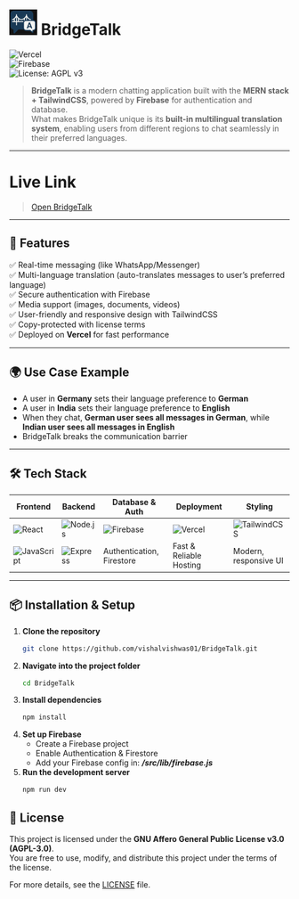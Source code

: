 #  <img src="public/BT.png" alt="BridgeTalk Logo" width="50"/> BridgeTalk

![Vercel](https://img.shields.io/badge/Deployed%20on-Vercel-black?style=for-the-badge&logo=vercel)  
![Firebase](https://img.shields.io/badge/Database-Firebase-orange?style=for-the-badge&logo=firebase)  
![License: AGPL v3](https://img.shields.io/badge/License-AGPL_v3-blue.svg)

> **BridgeTalk** is a modern chatting application built with the **MERN stack + TailwindCSS**, powered by **Firebase** for authentication and database.  
> What makes BridgeTalk unique is its **built-in multilingual translation system**, enabling users from different regions to chat seamlessly in their preferred languages.  

---

# Live Link
> <a href="https://bridge-talk-privated.vercel.app" target="_blank">Open BridgeTalk</a>
---

## 🚀 Features  

✅ Real-time messaging (like WhatsApp/Messenger)  
✅ Multi-language translation (auto-translates messages to user’s preferred language)  
✅ Secure authentication with Firebase  
✅ Media support (images, documents, videos)  
✅ User-friendly and responsive design with TailwindCSS  
✅ Copy-protected with license terms  
✅ Deployed on **Vercel** for fast performance  

---

## 🌍 Use Case Example  

- A user in **Germany** sets their language preference to **German**  
- A user in **India** sets their language preference to **English**  
- When they chat, **German user sees all messages in German**, while **Indian user sees all messages in English**  
- BridgeTalk breaks the communication barrier

---

## 🛠️ Tech Stack  

| Frontend | Backend | Database & Auth | Deployment | Styling |
|----------|---------|-----------------|------------|----------|
| ![React](https://img.shields.io/badge/React-61DAFB?logo=react&logoColor=black) | ![Node.js](https://img.shields.io/badge/Node.js-339933?logo=node.js&logoColor=white) | ![Firebase](https://img.shields.io/badge/Firebase-FFCA28?logo=firebase&logoColor=black) | ![Vercel](https://img.shields.io/badge/Vercel-000000?logo=vercel&logoColor=white) | ![TailwindCSS](https://img.shields.io/badge/TailwindCSS-38B2AC?logo=tailwind-css&logoColor=white) |
| ![JavaScript](https://img.shields.io/badge/JavaScript-F7DF1E?logo=javascript&logoColor=black) | ![Express](https://img.shields.io/badge/Express-000000?logo=express&logoColor=white) | Authentication, Firestore | Fast & Reliable Hosting | Modern, responsive UI |

---

## 📦 Installation & Setup  

1. **Clone the repository**  
   ```bash
   git clone https://github.com/vishalvishwas01/BridgeTalk.git
2. **Navigate into the project folder**
    ```bash
    cd BridgeTalk
3. **Install dependencies**
   ```bash
   npm install
4. **Set up Firebase**
   -  Create a Firebase project
   -  Enable Authentication & Firestore
   -  Add your Firebase config in: ***/src/lib/firebase.js***
4. **Run the development server**
   ```bash
   npm run dev


## 📜 License  

This project is licensed under the **GNU Affero General Public License v3.0 (AGPL-3.0)**.  
You are free to use, modify, and distribute this project under the terms of the license.  

For more details, see the [LICENSE](./LICENSE) file.




